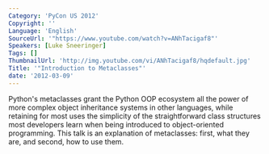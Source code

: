 ```yaml
---
Category: 'PyCon US 2012'
Copyright: ''
Language: 'English'
SourceUrl: '"https://www.youtube.com/watch?v=ANhTacigaf8"'
Speakers: [Luke Sneeringer]
Tags: []
ThumbnailUrl: 'http://img.youtube.com/vi/ANhTacigaf8/hqdefault.jpg'
Title: '"Introduction to Metaclasses"'
date: '2012-03-09'
---
```

Python's metaclasses grant the Python OOP ecosystem all the power of more
complex object inheritance systems in other languages, while retaining for
most uses the simplicity of the straightforward class structures most
developers learn when being introduced to object-oriented programming. This
talk is an explanation of metaclasses: first, what they are, and second, how
to use them.

